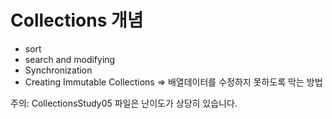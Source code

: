 # Collections 개념
- sort
- search and modifying
- Synchronization
- Creating Immutable Collections 
=> 배열데이터를 수정하지 못하도록 막는 방법

주의: CollectionsStudy05 파일은 난이도가 상당히 있습니다.